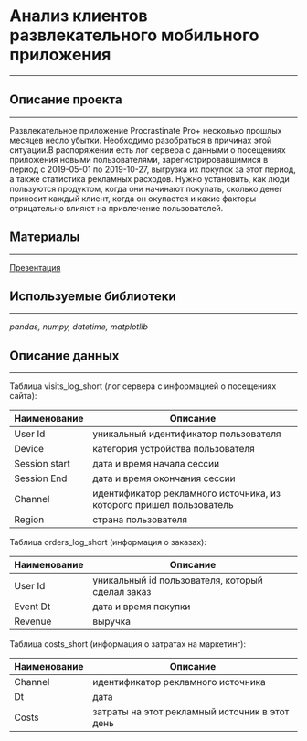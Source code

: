 # Анализ клиентов развлекательного мобильного приложения
___

## Описание проекта
___
Развлекательное приложение Procrastinate Pro+ несколько прошлых месяцев несло убытки. Необходимо разобраться в причинах этой ситуации.В распоряжении есть лог сервера с данными о посещениях приложения новыми пользователями, зарегистрировавшимися в период с 2019-05-01 по 2019-10-27, выгрузка их покупок за этот период, а также статистика рекламных расходов. Нужно установить, как люди пользуются продуктом, когда они начинают покупать, сколько денег приносит каждый клиент, когда он окупается и какие факторы отрицательно влияют на привлечение пользователей.

## Материалы
___
[Презентация](https://drive.google.com/file/d/1m3XmUYQ6P7zeog4r_RqlDxSaeSW07pvR/view?usp=sharing)

## Используемые библиотеки
___
*pandas, numpy, datetime, matplotlib*


## Описание данных
___

Таблица visits_log_short (лог сервера с информацией о посещениях сайта):

Наименование  |  Описание
--|--
    User Id | уникальный идентификатор пользователя
    Device | категория устройства пользователя
    Session start | дата и время начала сессии
    Session End | дата и время окончания сессии
    Channel | идентификатор рекламного источника, из которого пришел пользователь
    Region | страна пользователя

Таблица orders_log_short (информация о заказах):

Наименование  |  Описание
--|--
    User Id | уникальный id пользователя, который сделал заказ
    Event Dt | дата и время покупки
    Revenue | выручка

Таблица costs_short (информация о затратах на маркетинг):

Наименование  |  Описание
--|--
    Channel | идентификатор рекламного источника
    Dt | дата
    Costs | затраты на этот рекламный источник в этот день
